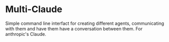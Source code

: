 # Multi-Claude
Simple command line interfact for creating different agents, communicating with them and have them have a conversation between them. For anthropic's Claude.